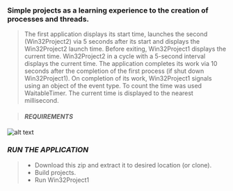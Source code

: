 ### Simple projects as a learning experience to the creation of processes and threads.

> The first application displays its start time, launches the second (Win32Project2) via 5 seconds after its start and displays the Win32Project2 launch time. Before exiting, Win32Project1 displays the current time. Win32Project2 in a cycle with a 5-second interval displays the current time. The application completes its work via 10 seconds after the completion of the first process (if shut down Win32Project1). On completion of its work, Win32Project1 signals using an object of the event type. To count the time was used WaitableTimer. The current time is displayed to the nearest millisecond.

> #### ***REQUIREMENTS***

![alt text](https://img.shields.io/badge/Visual%20Studio-2017-blue.svg)

### ***RUN THE APPLICATION***

> - Download this zip and extract it to desired location (or clone).
> - Build projects.
> - Run Win32Project1
